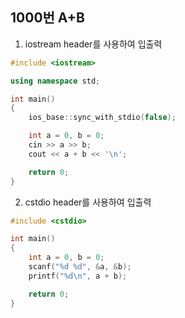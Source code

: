 1000번 A+B
----------

1. iostream header를 사용하여 입출력

~~~ cpp
#include <iostream>

using namespace std;

int main() 
{
    ios_base::sync_with_stdio(false);

    int a = 0, b = 0;
    cin >> a >> b;
    cout << a + b << '\n';

    return 0;
}
~~~

2. cstdio header를 사용하여 입출력

~~~ cpp
#include <cstdio>

int main() 
{
    int a = 0, b = 0;
    scanf("%d %d", &a, &b);
    printf("%d\n", a + b);

    return 0;
}
~~~
